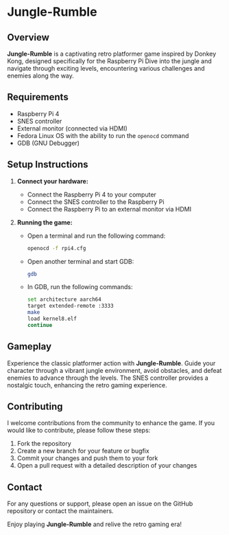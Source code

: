 # Jungle-Rumble

## Overview
**Jungle-Rumble** is a captivating retro platformer game inspired by Donkey Kong, designed specifically for the Raspberry Pi Dive into the jungle and navigate through exciting levels, encountering various challenges and enemies along the way.

## Requirements
- Raspberry Pi 4
- SNES controller
- External monitor (connected via HDMI)
- Fedora Linux OS with the ability to run the `openocd` command
- GDB (GNU Debugger)

## Setup Instructions
1. **Connect your hardware:**
    - Connect the Raspberry Pi 4 to your computer
    - Connect the SNES controller to the Raspberry Pi
    - Connect the Raspberry Pi to an external monitor via HDMI

2. **Running the game:**
    - Open a terminal and run the following command:
      ```sh
      openocd -f rpi4.cfg
      ```
    - Open another terminal and start GDB:
      ```sh
      gdb
      ```
    - In GDB, run the following commands:
      ```sh
      set architecture aarch64
      target extended-remote :3333
      make
      load kernel8.elf
      continue
      ```

## Gameplay
Experience the classic platformer action with **Jungle-Rumble**. Guide your character through a vibrant jungle environment, avoid obstacles, and defeat enemies to advance through the levels. The SNES controller provides a nostalgic touch, enhancing the retro gaming experience.

## Contributing
I welcome contributions from the community to enhance the game. If you would like to contribute, please follow these steps:
1. Fork the repository
2. Create a new branch for your feature or bugfix
3. Commit your changes and push them to your fork
4. Open a pull request with a detailed description of your changes

## Contact
For any questions or support, please open an issue on the GitHub repository or contact the maintainers.

Enjoy playing **Jungle-Rumble** and relive the retro gaming era!

